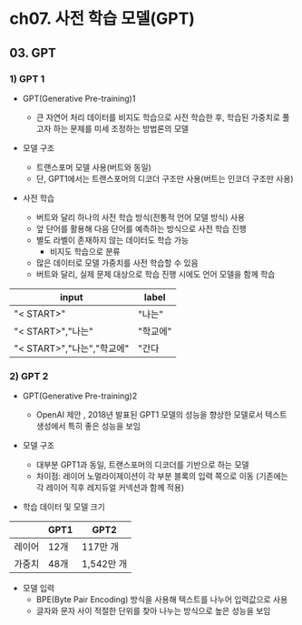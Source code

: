 # ch07. 사전 학습 모델(GPT)
## 03. GPT

### 1) GPT 1
- GPT(Generative Pre-training)1
  - 큰 자연어 처리 데이터를 비지도 학습으로 사전 학습한 후, 학습된 가중치로 풀고자 하는 문제를 미세 조정하는 방법론의 모델


- 모델 구조
  - 트랜스포머 모델 사용(버트와 동일)
  - 단, GPT1에서는 트랜스포머의 디코더 구조만 사용(버트는 인코더 구조만 사용)


- 사전 학습
  - 버트와 달리 하나의 사전 학습 방식(전통적 언어 모델 방식) 사용
  - 앞 단어를 활용해 다음 단어를 예측하는 방식으로 사전 학습 진행
  - 별도 라벨이 존재하지 않는 데이터도 학습 가능
    - 비지도 학습으로 분류
  - 많은 데이터로 모델 가중치를 사전 학습할 수 있음
  - 버트와 달리, 실제 문제 대상으로 학습 진행 시에도 언어 모델을 함께 학습
  
input|label
---|---
"< START>"|"나는"
"< START>","나는"|"학교에"
"< START>","나는","학교에"|"간다

### 2) GPT 2
- GPT(Generative Pre-training)2
  - OpenAI 제안 , 2018년 발표된 GPT1 모델의 성능을 향상한 모델로서 텍스트 생성에서 특히 좋은 성능을 보임
  
  
- 모델 구조
  - 대부분 GPT1과 동일, 트랜스포머의 디코더를 기반으로 하는 모델
  - 차이점: 레이어 노멀라이제이션이 각 부분 블록의 입력 쪽으로 이동 (기존에는 각 레이어 직후 레지듀얼 커넥션과 함께 적용)


- 학습 데이터 및 모델 크기

| |GPT1|GPT2|
|---|---|---|
|레이어|12개|117만 개|
|가중치|48개|1,542만 개|


- 모델 입력
  - BPE(Byte Pair Encoding) 방식을 사용해 텍스트를 나누어 입력값으로 사용
  - 글자와 문자 사이 적절한 단위를 찾아 나누는 방식으로 높은 성능을 보임
  
